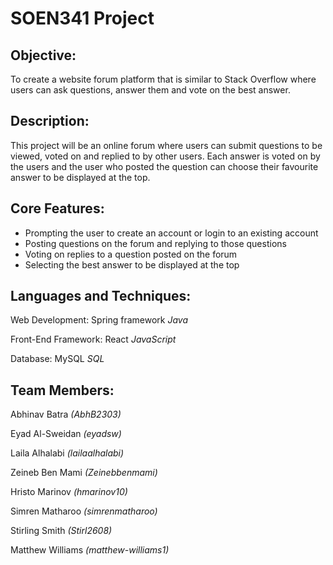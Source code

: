 # SOEN341 Project

## Objective:
To create a website forum platform that is similar to Stack Overflow where users can 
ask questions, answer them and vote on the best answer.

## Description:
This project will be an online forum where users can submit questions to be viewed, voted on
and replied to by other users. Each answer is voted on by the users and the user who posted
the question can choose their favourite answer to be displayed at the top.

## Core Features:
* Prompting the user to create an account or login to an existing account
* Posting questions on the forum and replying to those questions
* Voting on replies to a question posted on the forum
* Selecting the best answer to be displayed at the top

## Languages and Techniques:
Web Development: Spring framework *Java*

Front-End Framework: React *JavaScript*

Database: MySQL *SQL*

## Team Members: 
Abhinav Batra *(AbhB2303)*

Eyad Al-Sweidan *(eyadsw)*

Laila Alhalabi *(lailaalhalabi)*

Zeineb Ben Mami *(Zeinebbenmami)*

Hristo Marinov *(hmarinov10)*

Simren Matharoo *(simrenmatharoo)*

Stirling Smith  *(Stirl2608)*

Matthew Williams *(matthew-williams1)*
